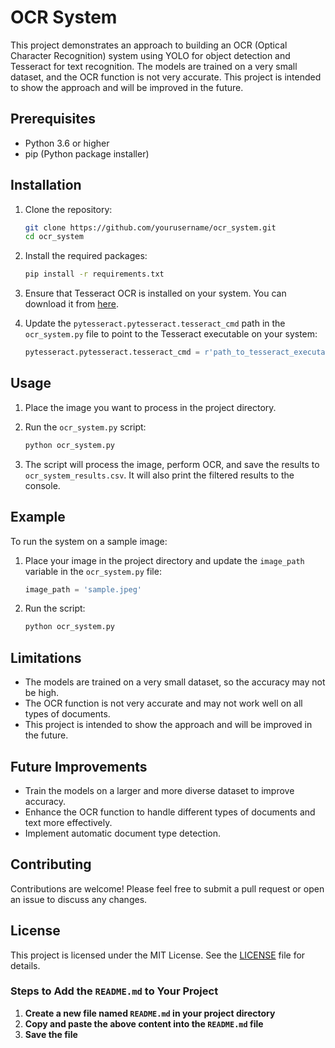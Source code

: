 # OCR System

This project demonstrates an approach to building an OCR (Optical Character Recognition) system using YOLO for object detection and Tesseract for text recognition. The models are trained on a very small dataset, and the OCR function is not very accurate. This project is intended to show the approach and will be improved in the future.

## Prerequisites

- Python 3.6 or higher
- pip (Python package installer)

## Installation

1. Clone the repository:
   ```bash
   git clone https://github.com/yourusername/ocr_system.git
   cd ocr_system
   ```

2. Install the required packages:
   ```bash
   pip install -r requirements.txt
   ```

3. Ensure that Tesseract OCR is installed on your system. You can download it from [here](https://github.com/tesseract-ocr/tesseract).

4. Update the `pytesseract.pytesseract.tesseract_cmd` path in the `ocr_system.py` file to point to the Tesseract executable on your system:
   ```python
   pytesseract.pytesseract.tesseract_cmd = r'path_to_tesseract_executable'
   ```

## Usage

1. Place the image you want to process in the project directory.

2. Run the `ocr_system.py` script:
   ```bash
   python ocr_system.py
   ```

3. The script will process the image, perform OCR, and save the results to `ocr_system_results.csv`. It will also print the filtered results to the console.

## Example

To run the system on a sample image:

1. Place your image in the project directory and update the `image_path` variable in the `ocr_system.py` file:
   ```python
   image_path = 'sample.jpeg'
   ```

2. Run the script:
   ```bash
   python ocr_system.py
   ```

## Limitations

- The models are trained on a very small dataset, so the accuracy may not be high.
- The OCR function is not very accurate and may not work well on all types of documents.
- This project is intended to show the approach and will be improved in the future.

## Future Improvements

- Train the models on a larger and more diverse dataset to improve accuracy.
- Enhance the OCR function to handle different types of documents and text more effectively.
- Implement automatic document type detection.

## Contributing

Contributions are welcome! Please feel free to submit a pull request or open an issue to discuss any changes.

## License

This project is licensed under the MIT License. See the [LICENSE](LICENSE) file for details.

### Steps to Add the `README.md` to Your Project

1. **Create a new file named `README.md` in your project directory**
2. **Copy and paste the above content into the `README.md` file**
3. **Save the file**

